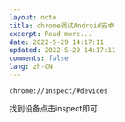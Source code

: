 ```yaml
---
layout: note
title: chrome调试Android安卓
excerpt: Read more...
date: 2022-5-29 14:17:11
updated: 2022-5-29 14:17:11
comments: false
lang: zh-CN
---
```


`chrome://inspect/#devices`

找到设备点击inspect即可
  